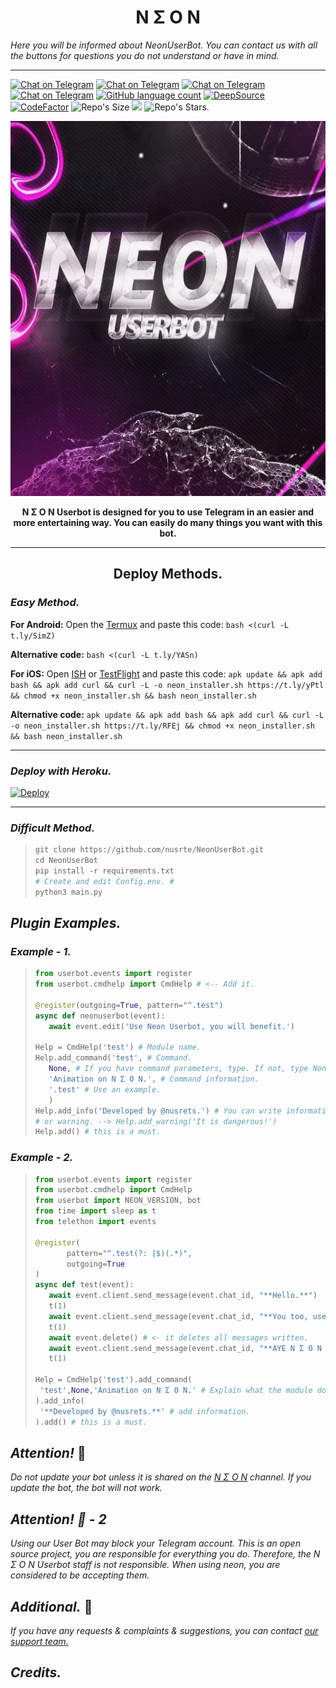 
<h1 align="center">N Σ O N</h1>
<i>Here you will be informed about NeonUserBot.
You can contact us with all the buttons for questions you do not understand or have in mind.</i>



***

[![Chat on Telegram](https://img.shields.io/badge/Official%20Channel-Telegram-silver.svg?style=flat&logo=Telegram)](http://t.me/neonuserbot) [![Chat on Telegram](https://img.shields.io/badge/Official%20Support-Telegram-red.svg?style=flat&logo=Telegram)](http://t.me/neonsup) [![Chat on Telegram](https://img.shields.io/badge/Plugins-Telegram-gold.svg?style=flat&logo=Telegram)](http://t.me/neonplugin) [![Chat on Telegram](https://img.shields.io/badge/Neon%20Devs-Telegram-succes.svg?style=flat&logo=Telegram)](http://t.me/neondevs) [![GitHub language count](https://img.shields.io/github/languages/count/nusrte/NeonUserBot?color=red)](https://github.com/nusrte/NeonUserBot) [![DeepSource](https://deepsource.io/gh/nusrte/NeonUserBot.svg/?label=active+issues&show_trend=true)](https://deepsource.io/gh/nusrte/NeonUserBot/?ref=repository-badge) [![CodeFactor](https://www.codefactor.io/repository/github/nusrte/neonuserbot/badge)](https://www.codefactor.io/repository/github/nusrte/neonuserbot) ![Repo's Size](https://img.shields.io/github/repo-size/nusrte/neonuserbot?color=blue) ![](https://img.shields.io/github/forks/nusrte/neonuserbot?color=silver&logo=neon) ![Repo's Stars.](https://img.shields.io/github/stars/nusrte/neonuserbot?color=red)


<div align="center">
  <img src="photo/neonub.jpg" width="600" height="600">
</div>
<p align="center">
    <b>N Σ O N Userbot is designed for you to use Telegram in an easier and more entertaining way.
      You can easily do many things you want with this bot.</b>
</p>

*** 

</div>
<div align="center">
        <h2>Deploy Methods.</h2>
</div>


  
### _Easy Method._
**For Android:** Open the [Termux](https://play.google.com/store/apps/details?id=com.termux&hl=en_US&gl=US) and paste this code:
`bash <(curl -L t.ly/SimZ)`

**Alternative code:**
`bash <(curl -L t.ly/YASn)`
  
**For iOS:** Open [ISH](https://apps.apple.com/us/app/ish-shell/id1436902243) or [TestFlight](https://apps.apple.com/ru/app/testflight/id899247664) and paste this code: ```apk update && apk add bash && apk add curl && curl -L -o neon_installer.sh https://t.ly/yPtl && chmod +x neon_installer.sh && bash neon_installer.sh```

**Alternative code:** ```apk update && apk add bash && apk add curl && curl -L -o neon_installer.sh https://t.ly/RFEj && chmod +x neon_installer.sh && bash neon_installer.sh```

*** 

### _Deploy with Heroku._
[![Deploy](https://www.herokucdn.com/deploy/button.svg)](https://heroku.com/deploy?template=https://github.com/nusrte/NeonUserBot)

*** 

### _Difficult Method._
>```python
>git clone https://github.com/nusrte/NeonUserBot.git
>cd NeonUserBot
>pip install -r requirements.txt
># Create and edit Config.env. #
>python3 main.py
>```
## _Plugin Examples._
### _Example - 1._

>```python
>from userbot.events import register
>from userbot.cmdhelp import CmdHelp # <-- Add it.
>
>@register(outgoing=True, pattern="^.test")
>async def neonuserbot(event):
>    await event.edit('Use Neon Userbot, you will benefit.')
>
>Help = CmdHelp('test') # Module name.
>Help.add_command('test', # Command.
>    None, # If you have command parameters, type. If not, type None.
>    'Animation on N Σ O N.', # Command information.
>    '.test' # Use an example.
>    )
>Help.add_info('Developed by @nusrets.') # You can write information.
># or warning. --> Help.add_warning('It is dangerous!')
>Help.add() # this is a must.
>```
### _Example - 2._
>```python
>from userbot.events import register
>from userbot.cmdhelp import CmdHelp
>from userbot import NEON_VERSION, bot
>from time import sleep as t
>from telethon import events
>
>@register(
>        pattern="^.test(?: |$)(.*)",
>        outgoing=True
>)
>async def test(event):
>    await event.client.send_message(event.chat_id, "**Hello.**")
>    t(1)
>    await event.client.send_message(event.chat_id, "**You too, use N Σ O N.** 🧘🏻")
>    t(1)
>    await event.delete() # <- it deletes all messages written.
>    await event.client.send_message(event.chat_id, "**AYE N Σ O N 🤟🏻**") # and finally sends this message alone
>    t(1)
>
>Help = CmdHelp('test').add_command(
>  'test',None,'Animation on N Σ O N.' # Explain what the module does
>).add_info(
>  '**Developed by @nusrets.**' # add information.
>).add() # this is a must.
>```

## *Attention!* 📢
*Do not update your bot unless it is shared on the [N Σ O N](t.me/neonuserbot) channel. If you update the bot, the bot will not work.*


## *Attention! 📢 - 2*
*Using our User Bot may block your Telegram account. This is an open source project, you are responsible for everything you do. Therefore, the N Σ O N Userbot staff is not responsible. When using neon, you are considered to be accepting them.*  

## *Additional.* 🎴
*If you have any requests & complaints & suggestions, you can contact [our support team.](https://t.me/NeonSup)*

## *Credits.* 
